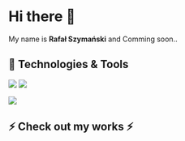 # Hi there 👋

My name is **Rafał Szymański** and Comming soon..

## 🔧 Technologies & Tools

![](https://img.shields.io/badge/Java-ED8B00?style=for-the-badge&logo=java&logoColor=red&color=FFF)
![](https://img.shields.io/badge/Spring-6DB33F?style=for-the-badge&logo=spring&logoColor=white)

![](https://img.shields.io/badge/Editor-IntelliJ_IDEA-informational?style=for-the-badge&logo=intellij-idea&logoColor=white&color=2bbc8a)

## ⚡ Check out my works ⚡




<!--
**iShymmi/iShymmi** is a ✨ _special_ ✨ repository because its `README.md` (this file) appears on your GitHub profile.

Here are some ideas to get you started:

- 🔭 I’m currently working on ...
- 🌱 I’m currently learning ...
- 👯 I’m looking to collaborate on ...
- 🤔 I’m looking for help with ...
- 💬 Ask me about ...
- 📫 How to reach me: ...
- 😄 Pronouns: ...
- ⚡ Fun fact: ...
-->
